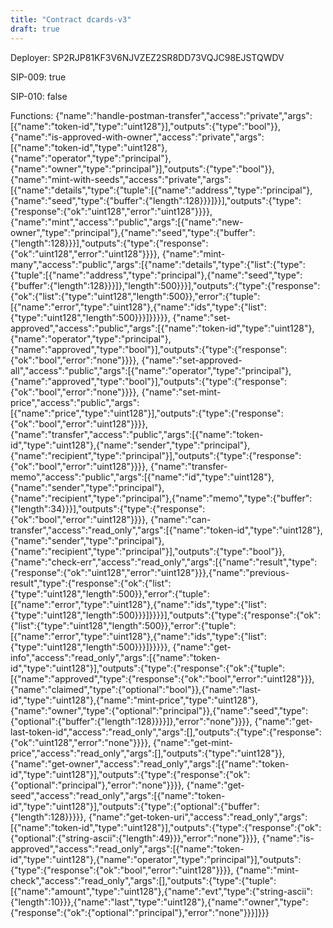 ```yaml
---
title: "Contract dcards-v3"
draft: true
---
```

Deployer: SP2RJP81KF3V6NJVZEZ2SR8DD73VQJC98EJSTQWDV

SIP-009: true

SIP-010: false

Functions:
{"name":"handle-postman-transfer","access":"private","args":[{"name":"token-id","type":"uint128"}],"outputs":{"type":"bool"}}, {"name":"is-approved-with-owner","access":"private","args":[{"name":"token-id","type":"uint128"},{"name":"operator","type":"principal"},{"name":"owner","type":"principal"}],"outputs":{"type":"bool"}}, {"name":"mint-with-seeds","access":"private","args":[{"name":"details","type":{"tuple":[{"name":"address","type":"principal"},{"name":"seed","type":{"buffer":{"length":128}}}]}}],"outputs":{"type":{"response":{"ok":"uint128","error":"uint128"}}}}, {"name":"mint","access":"public","args":[{"name":"new-owner","type":"principal"},{"name":"seed","type":{"buffer":{"length":128}}}],"outputs":{"type":{"response":{"ok":"uint128","error":"uint128"}}}}, {"name":"mint-many","access":"public","args":[{"name":"details","type":{"list":{"type":{"tuple":[{"name":"address","type":"principal"},{"name":"seed","type":{"buffer":{"length":128}}}]},"length":500}}}],"outputs":{"type":{"response":{"ok":{"list":{"type":"uint128","length":500}},"error":{"tuple":[{"name":"error","type":"uint128"},{"name":"ids","type":{"list":{"type":"uint128","length":500}}}]}}}}}, {"name":"set-approved","access":"public","args":[{"name":"token-id","type":"uint128"},{"name":"operator","type":"principal"},{"name":"approved","type":"bool"}],"outputs":{"type":{"response":{"ok":"bool","error":"none"}}}}, {"name":"set-approved-all","access":"public","args":[{"name":"operator","type":"principal"},{"name":"approved","type":"bool"}],"outputs":{"type":{"response":{"ok":"bool","error":"none"}}}}, {"name":"set-mint-price","access":"public","args":[{"name":"price","type":"uint128"}],"outputs":{"type":{"response":{"ok":"bool","error":"uint128"}}}}, {"name":"transfer","access":"public","args":[{"name":"token-id","type":"uint128"},{"name":"sender","type":"principal"},{"name":"recipient","type":"principal"}],"outputs":{"type":{"response":{"ok":"bool","error":"uint128"}}}}, {"name":"transfer-memo","access":"public","args":[{"name":"id","type":"uint128"},{"name":"sender","type":"principal"},{"name":"recipient","type":"principal"},{"name":"memo","type":{"buffer":{"length":34}}}],"outputs":{"type":{"response":{"ok":"bool","error":"uint128"}}}}, {"name":"can-transfer","access":"read_only","args":[{"name":"token-id","type":"uint128"},{"name":"sender","type":"principal"},{"name":"recipient","type":"principal"}],"outputs":{"type":"bool"}}, {"name":"check-err","access":"read_only","args":[{"name":"result","type":{"response":{"ok":"uint128","error":"uint128"}}},{"name":"previous-result","type":{"response":{"ok":{"list":{"type":"uint128","length":500}},"error":{"tuple":[{"name":"error","type":"uint128"},{"name":"ids","type":{"list":{"type":"uint128","length":500}}}]}}}}],"outputs":{"type":{"response":{"ok":{"list":{"type":"uint128","length":500}},"error":{"tuple":[{"name":"error","type":"uint128"},{"name":"ids","type":{"list":{"type":"uint128","length":500}}}]}}}}}, {"name":"get-info","access":"read_only","args":[{"name":"token-id","type":"uint128"}],"outputs":{"type":{"response":{"ok":{"tuple":[{"name":"approved","type":{"response":{"ok":"bool","error":"uint128"}}},{"name":"claimed","type":{"optional":"bool"}},{"name":"last-id","type":"uint128"},{"name":"mint-price","type":"uint128"},{"name":"owner","type":{"optional":"principal"}},{"name":"seed","type":{"optional":{"buffer":{"length":128}}}}]},"error":"none"}}}}, {"name":"get-last-token-id","access":"read_only","args":[],"outputs":{"type":{"response":{"ok":"uint128","error":"none"}}}}, {"name":"get-mint-price","access":"read_only","args":[],"outputs":{"type":"uint128"}}, {"name":"get-owner","access":"read_only","args":[{"name":"token-id","type":"uint128"}],"outputs":{"type":{"response":{"ok":{"optional":"principal"},"error":"none"}}}}, {"name":"get-seed","access":"read_only","args":[{"name":"token-id","type":"uint128"}],"outputs":{"type":{"optional":{"buffer":{"length":128}}}}}, {"name":"get-token-uri","access":"read_only","args":[{"name":"token-id","type":"uint128"}],"outputs":{"type":{"response":{"ok":{"optional":{"string-ascii":{"length":49}}},"error":"none"}}}}, {"name":"is-approved","access":"read_only","args":[{"name":"token-id","type":"uint128"},{"name":"operator","type":"principal"}],"outputs":{"type":{"response":{"ok":"bool","error":"uint128"}}}}, {"name":"mint-check","access":"read_only","args":[],"outputs":{"type":{"tuple":[{"name":"amount","type":"uint128"},{"name":"evt","type":{"string-ascii":{"length":10}}},{"name":"last","type":"uint128"},{"name":"owner","type":{"response":{"ok":{"optional":"principal"},"error":"none"}}}]}}}
